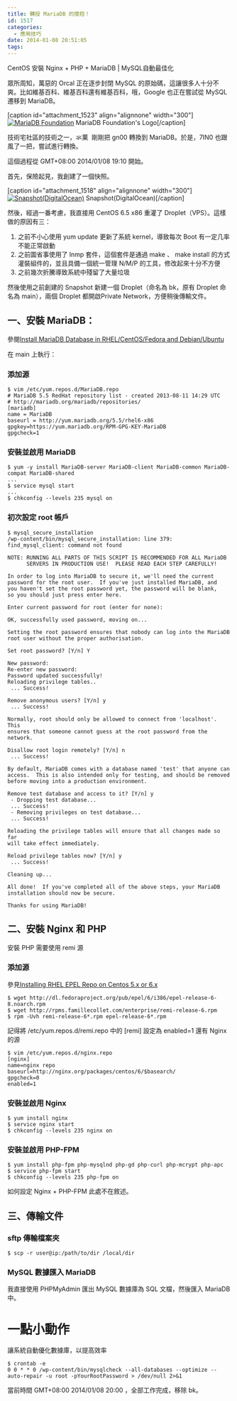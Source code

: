 ```yaml
---
title: 轉投 MariaDB 的懷抱！
id: 1517
categories:
  - 應用技巧
date: 2014-01-08 20:51:05
tags:
---
```


CentOS 安裝 Nginx + PHP + MariaDB | MySQL自動最佳化

眾所周知，萬惡的 Orcal 正在逐步封閉 MySQL 的原始碼，這讓很多人十分不爽。比如維基百科、維基百科還有維基百科，哦，Google 也正在嘗試從 MySQL 遷移到 MariaDB。

[caption id="attachment_1523" align="alignnone" width="300"][![MariaDB Foundation](/wp-content/uploads/2014/01/ice_logo-5dcea9e47b780ff52f75c3c3304d54827f56211e-300x300.png)](/wp-content/uploads/2014/01/ice_logo-5dcea9e47b780ff52f75c3c3304d54827f56211e.png) MariaDB Foundation's Logo[/caption]

技術宅社區的技術之一，氺菓  剛剛把 gn00 轉換到 MariaDB。於是，7IN0 也跟風了一把，嘗試進行轉換。

這個過程從 GMT+08:00 2014/01/08 19:10 開始。

<!--more-->

首先，保險起見，我創建了一個快照。

[caption id="attachment_1518" align="alignnone" width="300"][![Snapshot(DigitalOcean)](/wp-content/uploads/2014/01/H@_5NOHHWXCFOL8GYU-300x151.jpg)](/wp-content/uploads/2014/01/H@_5NOHHWXCFOL8GYU.jpg) Snapshot(DigitalOcean)[/caption]

然後，經過一番考慮，我直接用 CentOS 6.5 x86 重灌了 Droplet（VPS）。這樣做的原因有三：

1.  之前不小心使用 yum update 更新了系統 kernel，導致每次 Boot 有一定几率不能正常啟動
2.  之前圖省事使用了 lnmp 套件，這個套件是通過 make 、 make install 的方式灌裝組件的，並且具備一個統一管理 N/M/P 的工具，修改起來十分不方便
3.  之前幾次折騰導致系統中殘留了大量垃圾

然後使用之前創建的 Snapshot 新建一個 Droplet（命名為 bk，原有 Droplet 命名為 main），兩個 Droplet 都開啟Private Network，方便稍後傳輸文件。

## 一、安裝 MariaDB：

參閱[Install MariaDB Database in RHEL/CentOS/Fedora and Debian/Ubuntu](http://www.tecmint.com/install-mariadb-in-linux/ "Install MariaDB Database in RHEL/CentOS/Fedora and Debian/Ubuntu")

在 main 上執行：

### 添加源

```
$ vim /etc/yum.repos.d/MariaDB.repo
# MariaDB 5.5 RedHat repository list - created 2013-08-11 14:29 UTC
# http://mariadb.org/mariadb/repositories/
[mariadb]
name = MariaDB
baseurl = http://yum.mariadb.org/5.5/rhel6-x86
gpgkey=https://yum.mariadb.org/RPM-GPG-KEY-MariaDB
gpgcheck=1
```

### 安裝並啟用 MariaDB

```
$ yum -y install MariaDB-server MariaDB-client MariaDB-common MariaDB-compat MariaDB-shared
...
$ service mysql start
...
$ chkconfig --levels 235 mysql on
```

### 初次設定 root 帳戶

```
$ mysql_secure_installation
/wp-content/bin/mysql_secure_installation: line 379: find_mysql_client: command not found

NOTE: RUNNING ALL PARTS OF THIS SCRIPT IS RECOMMENDED FOR ALL MariaDB
      SERVERS IN PRODUCTION USE!  PLEASE READ EACH STEP CAREFULLY!

In order to log into MariaDB to secure it, we'll need the current
password for the root user.  If you've just installed MariaDB, and
you haven't set the root password yet, the password will be blank,
so you should just press enter here.

Enter current password for root (enter for none):

OK, successfully used password, moving on...

Setting the root password ensures that nobody can log into the MariaDB
root user without the proper authorisation.

Set root password? [Y/n] Y

New password:
Re-enter new password:
Password updated successfully!
Reloading privilege tables..
 ... Success!

Remove anonymous users? [Y/n] y
 ... Success!

Normally, root should only be allowed to connect from 'localhost'.  This
ensures that someone cannot guess at the root password from the network.

Disallow root login remotely? [Y/n] n
 ... Success!

By default, MariaDB comes with a database named 'test' that anyone can
access.  This is also intended only for testing, and should be removed
before moving into a production environment.

Remove test database and access to it? [Y/n] y
 - Dropping test database...
 ... Success!
 - Removing privileges on test database...
 ... Success!

Reloading the privilege tables will ensure that all changes made so far
will take effect immediately.

Reload privilege tables now? [Y/n] y
 ... Success!

Cleaning up...

All done!  If you've completed all of the above steps, your MariaDB
installation should now be secure.

Thanks for using MariaDB!
```

## 二、安裝 Nginx 和 PHP

安裝 PHP 需要使用 remi 源

### 添加源

參見[Installing RHEL EPEL Repo on Centos 5.x or 6.x](http://www.rackspace.com/knowledge_center/article/installing-rhel-epel-repo-on-centos-5x-or-6x)

```
$ wget http://dl.fedoraproject.org/pub/epel/6/i386/epel-release-6-8.noarch.rpm
$ wget http://rpms.famillecollet.com/enterprise/remi-release-6.rpm
$ rpm -Uvh remi-release-6*.rpm epel-release-6*.rpm
```

記得將 /etc/yum.repos.d/remi.repo 中的 [remi] 設定為 enabled=1
還有 Nginx 的源

```
$ vim /etc/yum.repos.d/nginx.repo
[nginx]
name=nginx repo
baseurl=http://nginx.org/packages/centos/6/$basearch/
gpgcheck=0
enabled=1
```

### 安裝並啟用 Nginx

```
$ yum install nginx
$ service nginx start
$ chkconfig --levels 235 nginx on
```

### 安裝並啟用 PHP-FPM

```
$ yum install php-fpm php-mysqlnd php-gd php-curl php-mcrypt php-apc
$ service php-fpm start
$ chkconfig --levels 235 php-fpm on
```

如何設定 Nginx + PHP-FPM 此處不在敘述。

## 三、傳輸文件

### sftp 傳輸檔案夾

```
$ scp -r user@ip:/path/to/dir /local/dir
```

### MySQL 數據匯入 MariaDB

我直接使用 PHPMyAdmin 匯出 MySQL 數據庫為 SQL 文檔，然後匯入 MariaDB 中。

# 一點小動作

讓系統自動優化數據庫，以提高效率

```
$ crontab -e
0 0 * * 0 /wp-content/bin/mysqlcheck --all-databases --optimize --auto-repair -u root -pYourRootPassword > /dev/null 2>&1
```

當前時間 GMT+08:00 2014/01/08 20:00 ，全部工作完成，移除 bk。
